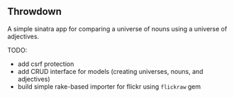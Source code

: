 ## Throwdown
A simple sinatra app for comparing a universe of nouns using a universe of adjectives.

TODO:
- add csrf protection
- add CRUD interface for models (creating universes, nouns, and adjectives)
- build simple rake-based importer for flickr using `flickraw` gem